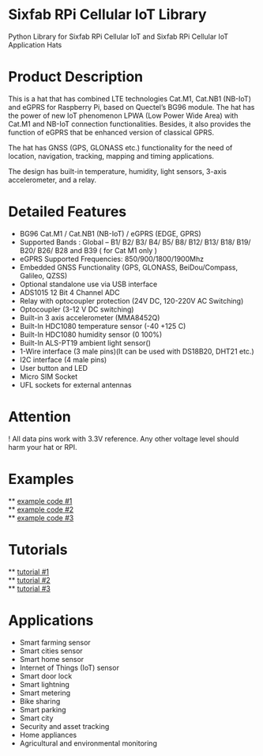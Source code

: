 # Sixfab RPi Cellular IoT Library 
Python Library for Sixfab RPi Cellular IoT and Sixfab RPi Cellular IoT Application Hats

# Product Description
This is a hat that has combined LTE technologies Cat.M1, Cat.NB1 (NB-IoT) and eGPRS for Raspberry Pi, based on Quectel’s BG96 module. The hat has the power of new IoT phenomenon LPWA (Low Power Wide Area) with Cat.M1 and NB-IoT connection functionalities. Besides, it also provides the function of eGPRS that be enhanced version of classical GPRS.

The hat has GNSS (GPS, GLONASS etc.) functionality for the need of location, navigation, tracking, mapping and timing applications.

The design has built-in temperature, humidity, light sensors, 3-axis accelerometer, and a relay.

# Detailed Features
* BG96 Cat.M1 / Cat.NB1 (NB-IoT) / eGPRS (EDGE, GPRS)
* Supported Bands : Global – B1/ B2/ B3/ B4/ B5/ B8/ B12/ B13/ B18/ B19/ B20/ B26/ B28 and B39 ( for Cat M1 only )
* eGPRS Supported Frequencies: 850/900/1800/1900Mhz
* Embedded GNSS Functionality (GPS, GLONASS, BeiDou/Compass, Galileo, QZSS)
* Optional standalone use via USB interface
* ADS1015 12 Bit 4 Channel ADC
* Relay with optocoupler protection (24V DC, 120-220V AC Switching)
* Optocoupler (3-12 V DC switching)
* Built-in 3 axis accelerometer (MMA8452Q)
* Built-In HDC1080 temperature sensor (-40 +125 C)
* Built-In HDC1080 humidity sensor (0 100%)
* Built-In ALS-PT19 ambient light sensor()
* 1-Wire interface (3 male pins)(It can be used with DS18B20, DHT21 etc.)
* I2C interface (4 male pins)
* User button and LED
* Micro SIM Socket
* UFL sockets for external antennas

# Attention
! All data pins work with 3.3V reference. Any other voltage level should harm your hat or RPI.

# Examples
** [example code #1](www.github.com/blabla)  
** [example code #2](www.github.com/blabla)  
** [example code #3](www.github.com/blabla)  
# Tutorials 

** [tutorial #1](http://sixfab.com/blabla)  
** [tutorial #2](http://sixfab.com/blabla)  
** [tutorial #3](http://sixfab.com/blabla)  

# Applications
* Smart farming sensor
* Smart cities sensor
* Smart home sensor
* Internet of Things (IoT) sensor
* Smart door lock
* Smart lightning
* Smart metering
* Bike sharing
* Smart parking
* Smart city
* Security and asset tracking
* Home appliances
* Agricultural and environmental monitoring
